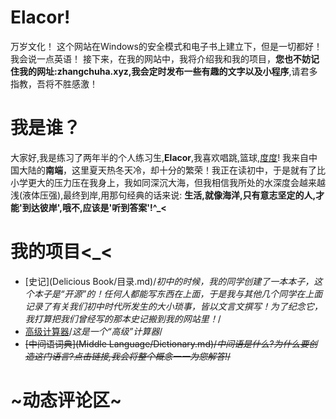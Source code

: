 # Elacor!
万岁文化！ 这个网站在Windows的安全模式和电子书上建立下，但是一切都好！ 我会说一点英语！ 接下来，在我的网站中，我将介绍我和我的项目，**您也不妨记住我的网址:zhangchuha.xyz,我会定时发布一些有趣的文字以及小程序**,请君多指教，吾将不胜感激！

# 我是谁？
大家好,我是练习了两年半的个人练习生,**Elacor**,我喜欢唱跳,篮球,[度度](http://www.baidu.com)! 我来自中国大陆的**南端**，这里夏天热冬天冷，却十分的繁荣！我正在读初中，于是就有了比小学更大的压力压在我身上，我如同深沉大海，但我相信我所处的水深度会越来越浅(液体压强),最终到岸,用那句经典的话来说: **生活,就像海洋,只有意志坚定的人,才能'到达彼岸',哦不,应该是'听到答案'!^_<**

# 我的项目<_<
* [史记](Delicious Book/目录.md)/*初中的时候，我的同学创建了一本本子，这个本子是“开源”的！任何人都能写东西在上面，于是我与其他几个同学在上面记录了有关我们初中时代所发生的大小琐事，皆以文言文撰写！为了纪念它，我打算把我们曾经写的那本史记搬到我的网站里！*/
* [高级计算器](calc.html)/*这是一个“高级”计算器*/
* ~~[中间语词典](Middle Language/Dictionary.md)/*中间语是什么?为什么要创造这门语言?点击链接,我会将整个概念一一为您解答!*/~~
# ~动态评论区~
